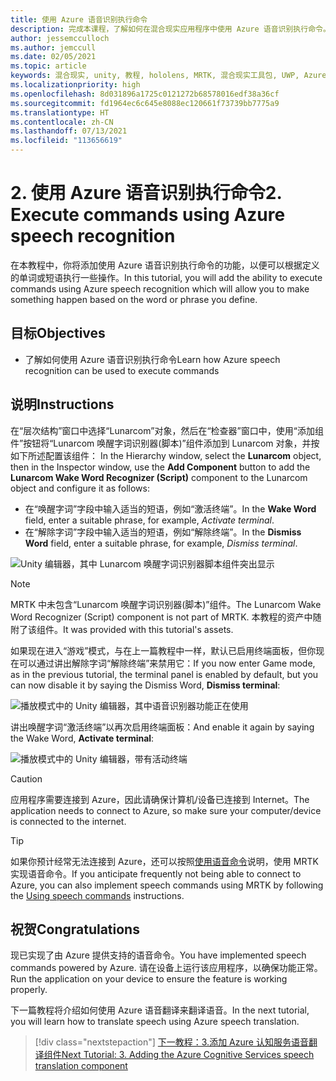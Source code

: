 ```yaml
---
title: 使用 Azure 语音识别执行命令
description: 完成本课程，了解如何在混合现实应用程序中使用 Azure 语音识别执行命令。
author: jessemcculloch
ms.author: jemccull
ms.date: 02/05/2021
ms.topic: article
keywords: 混合现实, unity, 教程, hololens, MRTK, 混合现实工具包, UWP, Azure 空间定位点, 语音识别, Windows 10
ms.localizationpriority: high
ms.openlocfilehash: 8d031896a1725c0121272b68578016edf38a36cf
ms.sourcegitcommit: fd1964ec6c645e8088ec120661f73739bb7775a9
ms.translationtype: HT
ms.contentlocale: zh-CN
ms.lasthandoff: 07/13/2021
ms.locfileid: "113656619"
---
```

# <a name="2-execute-commands-using-azure-speech-recognition"></a><span data-ttu-id="14862-104">2. 使用 Azure 语音识别执行命令</span><span class="sxs-lookup"><span data-stu-id="14862-104">2. Execute commands using Azure speech recognition</span></span>

<span data-ttu-id="14862-105">在本教程中，你将添加使用 Azure 语音识别执行命令的功能，以便可以根据定义的单词或短语执行一些操作。</span><span class="sxs-lookup"><span data-stu-id="14862-105">In this tutorial, you will add the ability to execute commands using Azure speech recognition which will allow you to make something happen based on the word or phrase you define.</span></span>

## <a name="objectives"></a><span data-ttu-id="14862-106">目标</span><span class="sxs-lookup"><span data-stu-id="14862-106">Objectives</span></span>

* <span data-ttu-id="14862-107">了解如何使用 Azure 语音识别执行命令</span><span class="sxs-lookup"><span data-stu-id="14862-107">Learn how Azure speech recognition can be used to execute commands</span></span>

## <a name="instructions"></a><span data-ttu-id="14862-108">说明</span><span class="sxs-lookup"><span data-stu-id="14862-108">Instructions</span></span>

<span data-ttu-id="14862-109">在“层次结构”窗口中选择“Lunarcom”对象，然后在“检查器”窗口中，使用“添加组件”按钮将“Lunarcom 唤醒字词识别器(脚本)”组件添加到 Lunarcom 对象，并按如下所述配置该组件：  </span><span class="sxs-lookup"><span data-stu-id="14862-109">In the Hierarchy window, select the **Lunarcom** object, then in the Inspector window, use the **Add Component** button to add the **Lunarcom Wake Word Recognizer (Script)** component to the Lunarcom object and configure it as follows:</span></span>

* <span data-ttu-id="14862-110">在“唤醒字词”字段中输入适当的短语，例如“激活终端”。</span><span class="sxs-lookup"><span data-stu-id="14862-110">In the **Wake Word** field, enter a suitable phrase, for example, _Activate terminal_.</span></span>
* <span data-ttu-id="14862-111">在“解除字词”字段中输入适当的短语，例如“解除终端”。</span><span class="sxs-lookup"><span data-stu-id="14862-111">In the **Dismiss Word** field, enter a suitable phrase, for example, _Dismiss terminal_.</span></span>

![Unity 编辑器，其中 Lunarcom 唤醒字词识别器脚本组件突出显示](images/mrlearning-speech/tutorial2-section1-step1-1.png)

> [!NOTE]
> <span data-ttu-id="14862-113">MRTK 中未包含“Lunarcom 唤醒字词识别器(脚本)”组件。</span><span class="sxs-lookup"><span data-stu-id="14862-113">The Lunarcom Wake Word Recognizer (Script) component is not part of MRTK.</span></span> <span data-ttu-id="14862-114">本教程的资产中随附了该组件。</span><span class="sxs-lookup"><span data-stu-id="14862-114">It was provided with this tutorial's assets.</span></span>

<span data-ttu-id="14862-115">如果现在进入“游戏”模式，与在上一篇教程中一样，默认已启用终端面板，但你现在可以通过讲出解除字词“解除终端”来禁用它：</span><span class="sxs-lookup"><span data-stu-id="14862-115">If you now enter Game mode, as in the previous tutorial, the terminal panel is enabled by default, but you can now disable it by saying the Dismiss Word, **Dismiss terminal**:</span></span>

![播放模式中的 Unity 编辑器，其中语音识别器功能正在使用](images/mrlearning-speech/tutorial2-section1-step1-2.png)

<span data-ttu-id="14862-117">讲出唤醒字词“激活终端”以再次启用终端面板：</span><span class="sxs-lookup"><span data-stu-id="14862-117">And enable it again by saying the Wake Word, **Activate terminal**:</span></span>

![播放模式中的 Unity 编辑器，带有活动终端](images/mrlearning-speech/tutorial2-section1-step1-3.png)

> [!CAUTION]
> <span data-ttu-id="14862-119">应用程序需要连接到 Azure，因此请确保计算机/设备已连接到 Internet。</span><span class="sxs-lookup"><span data-stu-id="14862-119">The application needs to connect to Azure, so make sure your computer/device is connected to the internet.</span></span>

> [!TIP]
> <span data-ttu-id="14862-120">如果你预计经常无法连接到 Azure，还可以按照[使用语音命令](mr-learning-base-09.md)说明，使用 MRTK 实现语音命令。</span><span class="sxs-lookup"><span data-stu-id="14862-120">If you anticipate frequently not being able to connect to Azure, you can also implement speech commands using MRTK by following the [Using speech commands](mr-learning-base-09.md) instructions.</span></span>

## <a name="congratulations"></a><span data-ttu-id="14862-121">祝贺</span><span class="sxs-lookup"><span data-stu-id="14862-121">Congratulations</span></span>

<span data-ttu-id="14862-122">现已实现了由 Azure 提供支持的语音命令。</span><span class="sxs-lookup"><span data-stu-id="14862-122">You have implemented speech commands powered by Azure.</span></span> <span data-ttu-id="14862-123">请在设备上运行该应用程序，以确保功能正常。</span><span class="sxs-lookup"><span data-stu-id="14862-123">Run the application on your device to ensure the feature is working properly.</span></span>

<span data-ttu-id="14862-124">下一篇教程将介绍如何使用 Azure 语音翻译来翻译语音。</span><span class="sxs-lookup"><span data-stu-id="14862-124">In the next tutorial, you will learn how to translate speech using Azure speech translation.</span></span>

> [!div class="nextstepaction"]
> [<span data-ttu-id="14862-125">下一教程：3.添加 Azure 认知服务语音翻译组件</span><span class="sxs-lookup"><span data-stu-id="14862-125">Next Tutorial: 3. Adding the Azure Cognitive Services speech translation component</span></span>](mrlearning-speechSDK-ch3.md)
